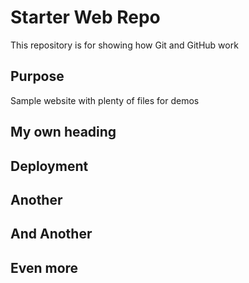 # Starter Web Repo

This repository is for showing how Git and GitHub work

## Purpose

Sample website with plenty of files for demos

## My own heading

## Deployment

## Another

## And Another

## Even more